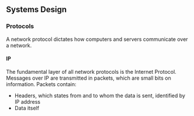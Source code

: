 ## Systems Design

### Protocols

A network protocol dictates how computers and servers communicate over a network.

#### IP
The fundamental layer of all network protocols is the Internet Protocol.
Messages over IP are transmitted in packets, which are small bits on information.
Packets contain:
* Headers, which states from and to whom the data is sent, identified by IP address
* Data itself

